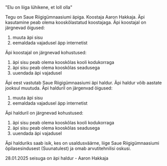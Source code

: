 "Elu on liiga lühikene, et loll olla"

Tegu on Saue Riigigümnaasiumi äpiga. Koostaja Aaron Hakkaja. Äpi kasutamine peab olema kooskõlastatud koostajaga.
Äpi koostajal on järgnevad õigused:
1) muuta äpi sisu
2) eemaldada vajadusel äpp internetist

Äpi koostajal on järgnevad kohustused:
1) äpi sisu peab olema kooskõlas kooli kodukorraga
2) äpi sisu peab olema kooskõlas seadusega
3) uuendada äpi vajadusel

Äpi eest vastutab Saue Riigigümnaasiumi äpi haldur. Äpi haldur võib aastate jooksul muutuda.
Äpi halduril on järgenvad õigused:
1) muuta äpi sisu
2) eemaldada vajadusel äpp internetist

Äpi halduril on järgnevad kohustused:
1) äpi sisu peab olema kooskõlas kooli kodukorraga
2) äpi sisu peab olema kooskõlas seadusega
3) uuendada äpi vajadusel

Äpi halduriks saab isik, kes on usaldusväärne, liige Saue Riigigümnaasiumi õpilasesindusest (Suunatulest) ja omab arvutitehnilisi oskusi.

28.01.2025 seisuga on äpi haldur - Aaron Hakkaja
